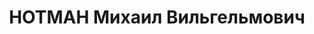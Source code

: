 ---
title: НОТМАН Михаил Вильгельмович
description: закончил Ленинградский железнодорожный институт, железнодорожный инженер,
  заместитель командира полка.
---